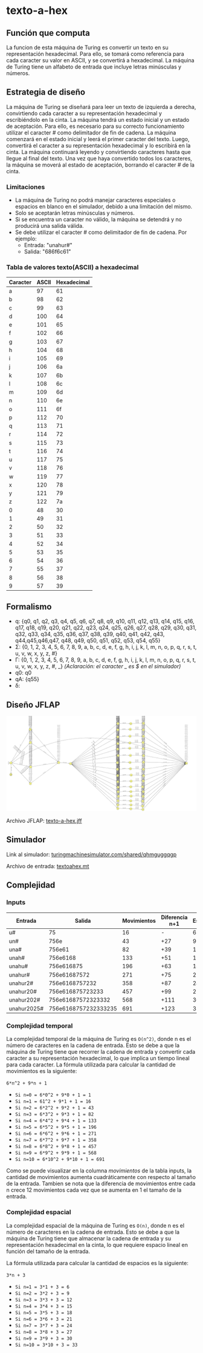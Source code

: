 # texto-a-hex

## Función que computa

La funcion de esta máquina de Turing es convertir un texto en su representación hexadecimal. Para ello, se tomará como referencia para cada caracter su valor en ASCII, y se convertirá a hexadecimal.
La máquina de Turing tiene un alfabeto de entrada que incluye letras minúsculas y números.

## Estrategia de diseño
La máquina de Turing se diseñará para leer un texto de izquierda a derecha, convirtiendo cada caracter a su representación hexadecimal y escribiéndolo en la cinta. La máquina tendrá un estado inicial y un estado de aceptación. Para ello, es necesario para su correcto funcionamiento utilizar el caracter # como delimitador de fin de cadena. La máquina comenzará en el estado inicial y leerá el primer caracter del texto. Luego, convertirá el caracter a su representación hexadecimal y lo escribirá en la cinta. La máquina continuará leyendo y convirtiendo caracteres hasta que llegue al final del texto. Una vez que haya convertido todos los caracteres, la máquina se moverá al estado de aceptación, borrando el caracter # de la cinta. 

### Limitaciones

- La máquina de Turing no podrá manejar caracteres especiales o espacios en blanco en el simulador, debido a una limitación del mismo. 
- Solo se aceptarán letras minúsculas y números. 
- Si se encuentra un caracter no válido, la máquina se detendrá y no producirá una salida válida.
- Se debe utilizar el caracter # como delimitador de fin de cadena. Por ejemplo:
    - Entrada: "unahur#"
    - Salida: "686f6c61"

### Tabla de valores texto(ASCII) a hexadecimal

| Caracter | ASCII | Hexadecimal |
| -------- | ----- | ----------- |
| a        | 97    | 61          |
| b        | 98    | 62          |
| c        | 99    | 63          |
| d        | 100   | 64          |
| e        | 101   | 65          |
| f        | 102   | 66          |
| g        | 103   | 67          |
| h        | 104   | 68          |
| i        | 105   | 69          |
| j        | 106   | 6a          |
| k        | 107   | 6b          |
| l        | 108   | 6c          |
| m        | 109   | 6d          |
| n        | 110   | 6e          |
| o        | 111   | 6f          |
| p        | 112   | 70          |
| q        | 113   | 71          |
| r        | 114   | 72          |
| s        | 115   | 73          |
| t        | 116   | 74          |
| u        | 117   | 75          |
| v        | 118   | 76          |
| w        | 119   | 77          |
| x        | 120   | 78          |
| y        | 121   | 79          |
| z        | 122   | 7a          |
| 0        | 48    | 30          |
| 1        | 49    | 31          |
| 2        | 50    | 32          |
| 3        | 51    | 33          |
| 4        | 52    | 34          |
| 5        | 53    | 35          |
| 6        | 54    | 36          |
| 7        | 55    | 37          |
| 8        | 56    | 38          |
| 9        | 57    | 39          |


## Formalismo

- q: {q0, q1, q2, q3, q4, q5, q6, q7, q8, q9, q10, q11, q12, q13, q14, q15, q16, q17, q18, q19, q20, q21, q22, q23, q24, q25, q26, q27, q28, q29, q30, q31, q32, q33, q34, q35, q36, q37, q38, q39, q40, q41, q42, q43, q44,q45,q46,q47, q48, q49, q50, q51, q52, q53, q54, q55}
- Σ: {0, 1, 2, 3, 4, 5, 6, 7, 8, 9, a, b, c, d, e, f, g, h, i, j, k, l, m, n, o, p, q, r, s, t, u, v, w, x, y, z, #}
- Γ: {0, 1, 2, 3, 4, 5, 6, 7, 8, 9, a, b, c, d, e, f, g, h, i, j, k, l, m, n, o, p, q, r, s, t, u, v, w, x, y, z, #, _} *(Aclaración: el caracter _ es $ en el simulador)* 
- q0: q0
- qA: {q55}
- δ: 
  
## Diseño JFLAP

![Diagrama de la máquina de Turing](/resources/jflap-texto-hex.png)

Archivo JFLAP: [texto-a-hex.jff]()


## Simulador

Link al simulador: [turingmachinesimulator.com/shared/qhmguggqgp](https://turingmachinesimulator.com/shared/qhmguggqgp)

Archivo de entrada: [textoahex.mt]()

## Complejidad

### Inputs

| Entrada | Salida | Movimientos | Diferencia n+1 | Espacios |
| ------- | ------ | ----------- | ------ | -------- |
| u# | 75 | 16 | - | 6 |
| un# | 756e | 43 | +27 | 9 |
| una# | 756e61 | 82 | +39 | 12
| unah# | 756e6168 | 133 | +51 | 15 | 
| unahu# | 756e616875 | 196 | +63 | 18 |
| unahur# | 756e61687572 | 271 | +75 | 21 |
| unahur2# | 756e6168757232 | 358 | +87 |  24 |
| unahur20# | 756e616875723233 | 457 | +99 | 27 |
| unahur202# | 756e61687572323332 | 568 | +111 | 30 |
| unahur2025# | 756e6168757232333235 | 691 | +123  | 33 |


### Complejidad temporal

La complejidad temporal de la máquina de Turing es ```O(n^2)```, donde n es el número de caracteres en la cadena de entrada. Esto se debe a que la máquina de Turing tiene que recorrer la cadena de entrada y convertir cada caracter a su representación hexadecimal, lo que implica un tiempo lineal para cada caracter. 
La fórmula utilizada para calcular la cantidad de movimientos es la siguiente:

``` 6*n^2 + 9*n + 1 ```

- ```Si n=0 = 6*0^2 + 9*0 + 1 = 1```
- ```Si n=1 = 61^2 + 9*1 + 1 = 16```
- ```Si n=2 = 6*2^2 + 9*2 + 1 = 43```
- ```Si n=3 = 6*3^2 + 9*3 + 1 = 82```
- ```Si n=4 = 6*4^2 + 9*4 + 1 = 133```
- ```Si n=5 = 6*5^2 + 9*5 + 1 = 196```
- ```Si n=6 = 6*6^2 + 9*6 + 1 = 271```
- ```Si n=7 = 6*7^2 + 9*7 + 1 = 358```
- ```Si n=8 = 6*8^2 + 9*8 + 1 = 457```
- ```Si n=9 = 6*9^2 + 9*9 + 1 = 568```
- ```Si n=10 = 6*10^2 + 9*10 + 1 = 691```

Como se puede visualizar en la columna _movimientos_ de la tabla inputs, la cantidad de movimientos aumenta cuadráticamente con respecto al tamaño de la entrada. Tambien se nota que la diferencia de movimientos entre cada n crece 12 movimientos cada vez que se aumenta en 1 el tamaño de la entrada.




### Complejidad espacial

La complejidad espacial de la máquina de Turing es ```O(n)```, donde n es el número de caracteres en la cadena de entrada. Esto se debe a que la máquina de Turing tiene que almacenar la cadena de entrada y su representación hexadecimal en la cinta, lo que requiere espacio lineal en función del tamaño de la entrada.

La fórmula utilizada para calcular la cantidad de espacios es la siguiente:

``` 3*n + 3 ```

- ```Si n=1 = 3*1 + 3 = 6```
- ```Si n=2 = 3*2 + 3 = 9```
- ```Si n=3 = 3*3 + 3 = 12```
- ```Si n=4 = 3*4 + 3 = 15```
- ```Si n=5 = 3*5 + 3 = 18```
- ```Si n=6 = 3*6 + 3 = 21```
- ```Si n=7 = 3*7 + 3 = 24```
- ```Si n=8 = 3*8 + 3 = 27```
- ```Si n=9 = 3*9 + 3 = 30```
- ```Si n=10 = 3*10 + 3 = 33```